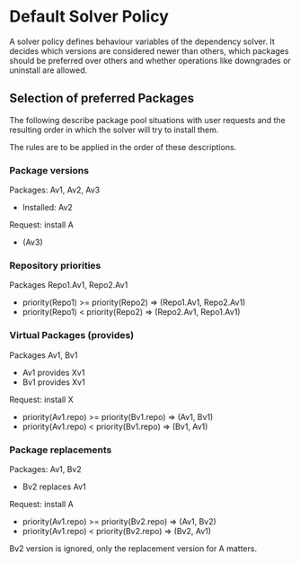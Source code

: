 # Default Solver Policy

A solver policy defines behaviour variables of the dependency solver. It decides
which versions are considered newer than others, which packages should be
preferred over others and whether operations like downgrades or uninstall are
allowed.

## Selection of preferred Packages

The following describe package pool situations with user requests and the
resulting order in which the solver will try to install them.

The rules are to be applied in the order of these descriptions.

### Package versions

Packages: Av1, Av2, Av3

* Installed: Av2

Request: install A

* (Av3)

### Repository priorities

Packages Repo1.Av1, Repo2.Av1

* priority(Repo1) >= priority(Repo2) => (Repo1.Av1, Repo2.Av1)
* priority(Repo1) <  priority(Repo2) => (Repo2.Av1, Repo1.Av1)

### Virtual Packages (provides)

Packages Av1, Bv1

* Av1 provides Xv1
* Bv1 provides Xv1

Request: install X

* priority(Av1.repo) >= priority(Bv1.repo) => (Av1, Bv1)
* priority(Av1.repo) <  priority(Bv1.repo) => (Bv1, Av1)

### Package replacements

Packages: Av1, Bv2

* Bv2 replaces Av1

Request: install A

* priority(Av1.repo) >= priority(Bv2.repo) => (Av1, Bv2)
* priority(Av1.repo) <  priority(Bv2.repo) => (Bv2, Av1)

Bv2 version is ignored, only the replacement version for A matters.
